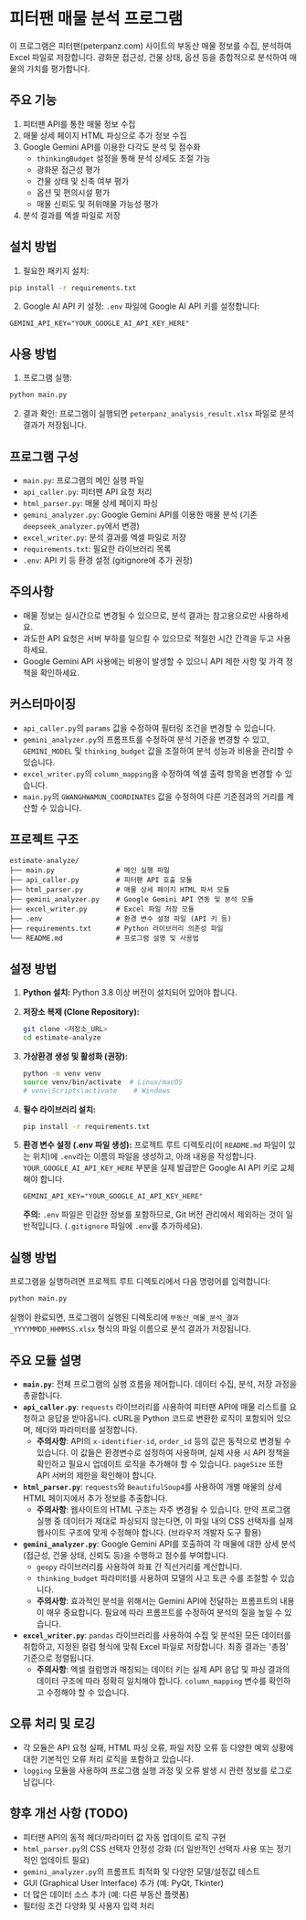 # 피터팬 매물 분석 프로그램

이 프로그램은 피터팬(peterpanz.com) 사이트의 부동산 매물 정보를 수집, 분석하여 Excel 파일로 저장합니다.
광화문 접근성, 건물 상태, 옵션 등을 종합적으로 분석하여 매물의 가치를 평가합니다.

## 주요 기능

1. 피터팬 API를 통한 매물 정보 수집
2. 매물 상세 페이지 HTML 파싱으로 추가 정보 수집
3. Google Gemini API를 이용한 다각도 분석 및 점수화
   - `thinkingBudget` 설정을 통해 분석 상세도 조절 가능
   - 광화문 접근성 평가
   - 건물 상태 및 신축 여부 평가
   - 옵션 및 편의시설 평가
   - 매물 신뢰도 및 허위매물 가능성 평가
4. 분석 결과를 엑셀 파일로 저장

## 설치 방법

1. 필요한 패키지 설치:
```bash
pip install -r requirements.txt
```

2. Google AI API 키 설정:
`.env` 파일에 Google AI API 키를 설정합니다:
```
GEMINI_API_KEY="YOUR_GOOGLE_AI_API_KEY_HERE"
```

## 사용 방법

1. 프로그램 실행:
```bash
python main.py
```

2. 결과 확인:
프로그램이 실행되면 `peterpanz_analysis_result.xlsx` 파일로 분석 결과가 저장됩니다.

## 프로그램 구성

- `main.py`: 프로그램의 메인 실행 파일
- `api_caller.py`: 피터팬 API 요청 처리
- `html_parser.py`: 매물 상세 페이지 파싱
- `gemini_analyzer.py`: Google Gemini API를 이용한 매물 분석 (기존 `deepseek_analyzer.py`에서 변경)
- `excel_writer.py`: 분석 결과를 엑셀 파일로 저장
- `requirements.txt`: 필요한 라이브러리 목록
- `.env`: API 키 등 환경 설정 (gitignore에 추가 권장)

## 주의사항

- 매물 정보는 실시간으로 변경될 수 있으므로, 분석 결과는 참고용으로만 사용하세요.
- 과도한 API 요청은 서버 부하를 일으킬 수 있으므로 적절한 시간 간격을 두고 사용하세요.
- Google Gemini API 사용에는 비용이 발생할 수 있으니 API 제한 사항 및 가격 정책을 확인하세요.

## 커스터마이징

- `api_caller.py`의 `params` 값을 수정하여 필터링 조건을 변경할 수 있습니다.
- `gemini_analyzer.py`의 프롬프트를 수정하여 분석 기준을 변경할 수 있고, `GEMINI_MODEL` 및 `thinking_budget` 값을 조절하여 분석 성능과 비용을 관리할 수 있습니다.
- `excel_writer.py`의 `column_mapping`을 수정하여 엑셀 출력 항목을 변경할 수 있습니다.
- `main.py`의 `GWANGHWAMUN_COORDINATES` 값을 수정하여 다른 기준점과의 거리를 계산할 수 있습니다.

## 프로젝트 구조

```
estimate-analyze/
├── main.py               # 메인 실행 파일
├── api_caller.py         # 피터팬 API 호출 모듈
├── html_parser.py        # 매물 상세 페이지 HTML 파서 모듈
├── gemini_analyzer.py    # Google Gemini API 연동 및 분석 모듈
├── excel_writer.py       # Excel 파일 저장 모듈
├── .env                  # 환경 변수 설정 파일 (API 키 등)
├── requirements.txt      # Python 라이브러리 의존성 파일
└── README.md             # 프로그램 설명 및 사용법
```

## 설정 방법

1.  **Python 설치:** Python 3.8 이상 버전이 설치되어 있어야 합니다.
2.  **저장소 복제 (Clone Repository):**
    ```bash
    git clone <저장소_URL>
    cd estimate-analyze
    ```
3.  **가상환경 생성 및 활성화 (권장):**
    ```bash
    python -m venv venv
    source venv/bin/activate  # Linux/macOS
    # venv\Scripts\activate    # Windows
    ```
4.  **필수 라이브러리 설치:**
    ```bash
    pip install -r requirements.txt
    ```
5.  **환경 변수 설정 (.env 파일 생성):**
    프로젝트 루트 디렉토리(이 `README.md` 파일이 있는 위치)에 `.env`라는 이름의 파일을 생성하고, 아래 내용을 작성합니다. `YOUR_GOOGLE_AI_API_KEY_HERE` 부분을 실제 발급받은 Google AI API 키로 교체해야 합니다.

    ```env
    GEMINI_API_KEY="YOUR_GOOGLE_AI_API_KEY_HERE"
    ```

    **주의:** `.env` 파일은 민감한 정보를 포함하므로, Git 버전 관리에서 제외하는 것이 일반적입니다. (`.gitignore` 파일에 `.env`를 추가하세요).

## 실행 방법

프로그램을 실행하려면 프로젝트 루트 디렉토리에서 다음 명령어를 입력합니다:

```bash
python main.py
```

실행이 완료되면, 프로그램이 실행된 디렉토리에 `부동산_매물_분석_결과_YYYYMMDD_HHMMSS.xlsx` 형식의 파일 이름으로 분석 결과가 저장됩니다.

## 주요 모듈 설명

*   **`main.py`**: 전체 프로그램의 실행 흐름을 제어합니다. 데이터 수집, 분석, 저장 과정을 총괄합니다.
*   **`api_caller.py`**: `requests` 라이브러리를 사용하여 피터팬 API에 매물 리스트를 요청하고 응답을 받아옵니다. cURL을 Python 코드로 변환한 로직이 포함되어 있으며, 헤더와 파라미터를 설정합니다.
    *   **주의사항**: API의 `x-identifier-id`, `order_id` 등의 값은 동적으로 변경될 수 있습니다. 이 값들은 환경변수로 설정하여 사용하며, 실제 사용 시 API 정책을 확인하고 필요시 업데이트 로직을 추가해야 할 수 있습니다. `pageSize` 또한 API 서버의 제한을 확인해야 합니다.
*   **`html_parser.py`**: `requests`와 `BeautifulSoup4`를 사용하여 개별 매물의 상세 HTML 페이지에서 추가 정보를 추출합니다.
    *   **주의사항**: 웹사이트의 HTML 구조는 자주 변경될 수 있습니다. 만약 프로그램 실행 중 데이터가 제대로 파싱되지 않는다면, 이 파일 내의 CSS 선택자를 실제 웹사이트 구조에 맞게 수정해야 합니다. (브라우저 개발자 도구 활용)
*   **`gemini_analyzer.py`**: Google Gemini API를 호출하여 각 매물에 대한 상세 분석(접근성, 건물 상태, 신뢰도 등)을 수행하고 점수를 부여합니다.
    *   `geopy` 라이브러리를 사용하여 좌표 간 직선거리를 계산합니다.
    *   `thinking_budget` 파라미터를 사용하여 모델의 사고 토큰 수를 조절할 수 있습니다.
    *   **주의사항**: 효과적인 분석을 위해서는 Gemini API에 전달하는 프롬프트의 내용이 매우 중요합니다. 필요에 따라 프롬프트를 수정하여 분석의 질을 높일 수 있습니다.
*   **`excel_writer.py`**: `pandas` 라이브러리를 사용하여 수집 및 분석된 모든 데이터를 취합하고, 지정된 컬럼 형식에 맞춰 Excel 파일로 저장합니다. 최종 결과는 '총점' 기준으로 정렬됩니다.
    *   **주의사항**: 엑셀 컬럼명과 매칭되는 데이터 키는 실제 API 응답 및 파싱 결과의 데이터 구조에 따라 정확히 일치해야 합니다. `column_mapping` 변수를 확인하고 수정해야 할 수 있습니다.

## 오류 처리 및 로깅

*   각 모듈은 API 요청 실패, HTML 파싱 오류, 파일 저장 오류 등 다양한 예외 상황에 대한 기본적인 오류 처리 로직을 포함하고 있습니다.
*   `logging` 모듈을 사용하여 프로그램 실행 과정 및 오류 발생 시 관련 정보를 로그로 남깁니다.

## 향후 개선 사항 (TODO)

*   피터팬 API의 동적 헤더/파라미터 값 자동 업데이트 로직 구현
*   `html_parser.py`의 CSS 선택자 안정성 강화 (더 일반적인 선택자 사용 또는 정기적인 업데이트 필요)
*   `gemini_analyzer.py`의 프롬프트 최적화 및 다양한 모델/설정값 테스트
*   GUI (Graphical User Interface) 추가 (예: PyQt, Tkinter)
*   더 많은 데이터 소스 추가 (예: 다른 부동산 플랫폼)
*   필터링 조건 다양화 및 사용자 입력 처리 
